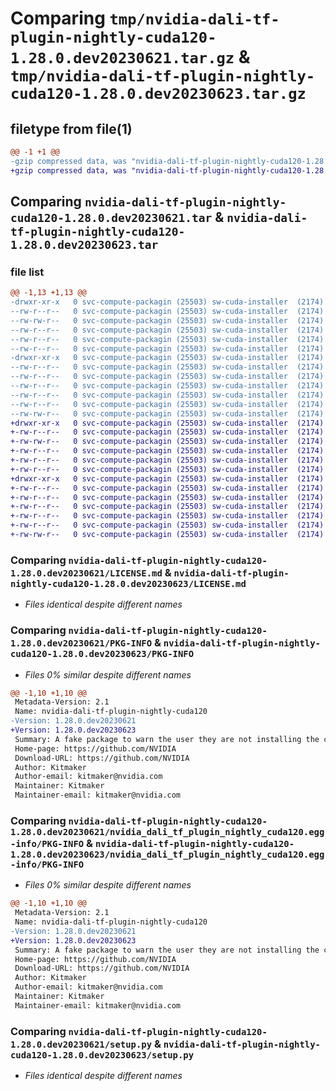 # Comparing `tmp/nvidia-dali-tf-plugin-nightly-cuda120-1.28.0.dev20230621.tar.gz` & `tmp/nvidia-dali-tf-plugin-nightly-cuda120-1.28.0.dev20230623.tar.gz`

## filetype from file(1)

```diff
@@ -1 +1 @@
-gzip compressed data, was "nvidia-dali-tf-plugin-nightly-cuda120-1.28.0.dev20230621.tar", last modified: Thu Jun 22 15:23:31 2023, max compression
+gzip compressed data, was "nvidia-dali-tf-plugin-nightly-cuda120-1.28.0.dev20230623.tar", last modified: Sat Jun 24 08:43:27 2023, max compression
```

## Comparing `nvidia-dali-tf-plugin-nightly-cuda120-1.28.0.dev20230621.tar` & `nvidia-dali-tf-plugin-nightly-cuda120-1.28.0.dev20230623.tar`

### file list

```diff
@@ -1,13 +1,13 @@
-drwxr-xr-x   0 svc-compute-packagin (25503) sw-cuda-installer  (2174)        0 2023-06-22 15:23:31.577451 nvidia-dali-tf-plugin-nightly-cuda120-1.28.0.dev20230621/
--rw-r--r--   0 svc-compute-packagin (25503) sw-cuda-installer  (2174)      469 2023-06-22 15:23:31.000000 nvidia-dali-tf-plugin-nightly-cuda120-1.28.0.dev20230621/ERROR.txt
--rw-rw-r--   0 svc-compute-packagin (25503) sw-cuda-installer  (2174)    11336 2023-06-14 04:38:44.000000 nvidia-dali-tf-plugin-nightly-cuda120-1.28.0.dev20230621/LICENSE.md
--rw-r--r--   0 svc-compute-packagin (25503) sw-cuda-installer  (2174)       37 2023-06-22 15:23:31.000000 nvidia-dali-tf-plugin-nightly-cuda120-1.28.0.dev20230621/PACKAGE_NAME
--rw-r--r--   0 svc-compute-packagin (25503) sw-cuda-installer  (2174)     1708 2023-06-22 15:23:31.573451 nvidia-dali-tf-plugin-nightly-cuda120-1.28.0.dev20230621/PKG-INFO
--rw-r--r--   0 svc-compute-packagin (25503) sw-cuda-installer  (2174)      316 2023-06-22 15:23:31.000000 nvidia-dali-tf-plugin-nightly-cuda120-1.28.0.dev20230621/README.rst
-drwxr-xr-x   0 svc-compute-packagin (25503) sw-cuda-installer  (2174)        0 2023-06-22 15:23:31.573451 nvidia-dali-tf-plugin-nightly-cuda120-1.28.0.dev20230621/nvidia_dali_tf_plugin_nightly_cuda120.egg-info/
--rw-r--r--   0 svc-compute-packagin (25503) sw-cuda-installer  (2174)     1708 2023-06-22 15:23:31.000000 nvidia-dali-tf-plugin-nightly-cuda120-1.28.0.dev20230621/nvidia_dali_tf_plugin_nightly_cuda120.egg-info/PKG-INFO
--rw-r--r--   0 svc-compute-packagin (25503) sw-cuda-installer  (2174)      297 2023-06-22 15:23:31.000000 nvidia-dali-tf-plugin-nightly-cuda120-1.28.0.dev20230621/nvidia_dali_tf_plugin_nightly_cuda120.egg-info/SOURCES.txt
--rw-r--r--   0 svc-compute-packagin (25503) sw-cuda-installer  (2174)        1 2023-06-22 15:23:31.000000 nvidia-dali-tf-plugin-nightly-cuda120-1.28.0.dev20230621/nvidia_dali_tf_plugin_nightly_cuda120.egg-info/dependency_links.txt
--rw-r--r--   0 svc-compute-packagin (25503) sw-cuda-installer  (2174)       22 2023-06-22 15:23:31.000000 nvidia-dali-tf-plugin-nightly-cuda120-1.28.0.dev20230621/nvidia_dali_tf_plugin_nightly_cuda120.egg-info/top_level.txt
--rw-r--r--   0 svc-compute-packagin (25503) sw-cuda-installer  (2174)       38 2023-06-22 15:23:31.577451 nvidia-dali-tf-plugin-nightly-cuda120-1.28.0.dev20230621/setup.cfg
--rw-rw-r--   0 svc-compute-packagin (25503) sw-cuda-installer  (2174)     4560 2023-06-14 04:38:44.000000 nvidia-dali-tf-plugin-nightly-cuda120-1.28.0.dev20230621/setup.py
+drwxr-xr-x   0 svc-compute-packagin (25503) sw-cuda-installer  (2174)        0 2023-06-24 08:43:27.256872 nvidia-dali-tf-plugin-nightly-cuda120-1.28.0.dev20230623/
+-rw-r--r--   0 svc-compute-packagin (25503) sw-cuda-installer  (2174)      469 2023-06-24 08:43:27.000000 nvidia-dali-tf-plugin-nightly-cuda120-1.28.0.dev20230623/ERROR.txt
+-rw-rw-r--   0 svc-compute-packagin (25503) sw-cuda-installer  (2174)    11336 2023-06-14 04:38:44.000000 nvidia-dali-tf-plugin-nightly-cuda120-1.28.0.dev20230623/LICENSE.md
+-rw-r--r--   0 svc-compute-packagin (25503) sw-cuda-installer  (2174)       37 2023-06-24 08:43:27.000000 nvidia-dali-tf-plugin-nightly-cuda120-1.28.0.dev20230623/PACKAGE_NAME
+-rw-r--r--   0 svc-compute-packagin (25503) sw-cuda-installer  (2174)     1708 2023-06-24 08:43:27.256872 nvidia-dali-tf-plugin-nightly-cuda120-1.28.0.dev20230623/PKG-INFO
+-rw-r--r--   0 svc-compute-packagin (25503) sw-cuda-installer  (2174)      316 2023-06-24 08:43:27.000000 nvidia-dali-tf-plugin-nightly-cuda120-1.28.0.dev20230623/README.rst
+drwxr-xr-x   0 svc-compute-packagin (25503) sw-cuda-installer  (2174)        0 2023-06-24 08:43:27.256872 nvidia-dali-tf-plugin-nightly-cuda120-1.28.0.dev20230623/nvidia_dali_tf_plugin_nightly_cuda120.egg-info/
+-rw-r--r--   0 svc-compute-packagin (25503) sw-cuda-installer  (2174)     1708 2023-06-24 08:43:27.000000 nvidia-dali-tf-plugin-nightly-cuda120-1.28.0.dev20230623/nvidia_dali_tf_plugin_nightly_cuda120.egg-info/PKG-INFO
+-rw-r--r--   0 svc-compute-packagin (25503) sw-cuda-installer  (2174)      297 2023-06-24 08:43:27.000000 nvidia-dali-tf-plugin-nightly-cuda120-1.28.0.dev20230623/nvidia_dali_tf_plugin_nightly_cuda120.egg-info/SOURCES.txt
+-rw-r--r--   0 svc-compute-packagin (25503) sw-cuda-installer  (2174)        1 2023-06-24 08:43:27.000000 nvidia-dali-tf-plugin-nightly-cuda120-1.28.0.dev20230623/nvidia_dali_tf_plugin_nightly_cuda120.egg-info/dependency_links.txt
+-rw-r--r--   0 svc-compute-packagin (25503) sw-cuda-installer  (2174)       22 2023-06-24 08:43:27.000000 nvidia-dali-tf-plugin-nightly-cuda120-1.28.0.dev20230623/nvidia_dali_tf_plugin_nightly_cuda120.egg-info/top_level.txt
+-rw-r--r--   0 svc-compute-packagin (25503) sw-cuda-installer  (2174)       38 2023-06-24 08:43:27.256872 nvidia-dali-tf-plugin-nightly-cuda120-1.28.0.dev20230623/setup.cfg
+-rw-rw-r--   0 svc-compute-packagin (25503) sw-cuda-installer  (2174)     4560 2023-06-14 04:38:44.000000 nvidia-dali-tf-plugin-nightly-cuda120-1.28.0.dev20230623/setup.py
```

### Comparing `nvidia-dali-tf-plugin-nightly-cuda120-1.28.0.dev20230621/LICENSE.md` & `nvidia-dali-tf-plugin-nightly-cuda120-1.28.0.dev20230623/LICENSE.md`

 * *Files identical despite different names*

### Comparing `nvidia-dali-tf-plugin-nightly-cuda120-1.28.0.dev20230621/PKG-INFO` & `nvidia-dali-tf-plugin-nightly-cuda120-1.28.0.dev20230623/PKG-INFO`

 * *Files 0% similar despite different names*

```diff
@@ -1,10 +1,10 @@
 Metadata-Version: 2.1
 Name: nvidia-dali-tf-plugin-nightly-cuda120
-Version: 1.28.0.dev20230621
+Version: 1.28.0.dev20230623
 Summary: A fake package to warn the user they are not installing the correct package.
 Home-page: https://github.com/NVIDIA
 Download-URL: https://github.com/NVIDIA
 Author: Kitmaker
 Author-email: kitmaker@nvidia.com
 Maintainer: Kitmaker
 Maintainer-email: kitmaker@nvidia.com
```

### Comparing `nvidia-dali-tf-plugin-nightly-cuda120-1.28.0.dev20230621/nvidia_dali_tf_plugin_nightly_cuda120.egg-info/PKG-INFO` & `nvidia-dali-tf-plugin-nightly-cuda120-1.28.0.dev20230623/nvidia_dali_tf_plugin_nightly_cuda120.egg-info/PKG-INFO`

 * *Files 0% similar despite different names*

```diff
@@ -1,10 +1,10 @@
 Metadata-Version: 2.1
 Name: nvidia-dali-tf-plugin-nightly-cuda120
-Version: 1.28.0.dev20230621
+Version: 1.28.0.dev20230623
 Summary: A fake package to warn the user they are not installing the correct package.
 Home-page: https://github.com/NVIDIA
 Download-URL: https://github.com/NVIDIA
 Author: Kitmaker
 Author-email: kitmaker@nvidia.com
 Maintainer: Kitmaker
 Maintainer-email: kitmaker@nvidia.com
```

### Comparing `nvidia-dali-tf-plugin-nightly-cuda120-1.28.0.dev20230621/setup.py` & `nvidia-dali-tf-plugin-nightly-cuda120-1.28.0.dev20230623/setup.py`

 * *Files identical despite different names*

